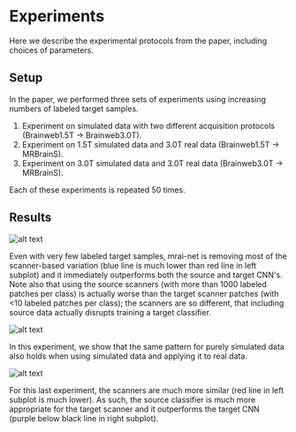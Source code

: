 # Experiments

Here we describe the experimental protocols from the paper, including choices of parameters.

## Setup

In the paper, we performed three sets of experiments using increasing numbers of labeled target samples.

1. Experiment on simulated data with two different acquisition protocols (Brainweb1.5T -> Brainweb3.0T).
2. Experiment on 1.5T simulated data and 3.0T real data (Brainweb1.5T -> MRBrainS).
3. Experiment on 3.0T simulated data and 3.0T real data (Brainweb3.0T -> MRBrainS).

Each of these experiments is repeated 50 times.

## Results

![alt text](https://github.com/wmkouw/mrai-net/blob/master/experiments/viz/learning-curve_mraicnn_b1b3.png "Learning curve for Brainweb1.5T -> Brainweb3.0T")

Even with very few labeled target samples, mrai-net is removing most of the scanner-based variation (blue line is much lower than red line in left subplot) and it immediately outperforms both the source and target CNN's. Note also that using the source scanners (with more than 1000 labeled patches per class) is actually worse than the target scanner patches (with <10 labeled patches per class); the scanners are so different, that including source data actually disrupts training a target classifier. <br>

![alt text](https://github.com/wmkouw/mrai-net/blob/master/experiments/viz/learning-curve_mraicnn_b1mb.png "Learning curve for Brainweb1.5T -> MRBrainS")

In this experiment, we show that the same pattern for purely simulated data also holds when using simulated data and applying it to real data. <br>

![alt text](https://github.com/wmkouw/mrai-net/blob/master/experiments/viz/learning-curve_mraicnn_b3mb.png "Learning curve for Brainweb3.0T -> MRBrainS")

For this last experiment, the scanners are much more similar (red line in left subplot is much lower). As such, the source classifier is much more appropriate for the target scanner and it outperforms the target CNN (purple below black line in right subplot).